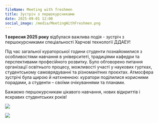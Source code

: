 ```yaml
---
fileName: Meeting with freshmen
title: Зустріч з першокурсниками
date: 2025-09-01 12:00
social_image: /media/MeetingWithFreshmen.png
---
```

**1 вересня 2025 року** відбулася важлива подія - зустріч з першокурсниками спеціальності Харчові технології ДДАЕУ!

Під час загальної кураторської години студенти познайомилися з особливостями навчання в університеті, традиціями кафедри та перспективами професійного розвитку. Було обговорено питання організації освітнього процесу, можливості участі у наукових гуртках, студентському самоврядуванні та різноманітних проєктах. Атмосфера зустрічі була щирою й натхненною: куратори поділилися корисними порадами, а студенти – своїми очікуваннями та планами.

Бажаємо першокурсникам цікавого навчання, нових відкриттів і яскравих студентських років!

![](/media/MeetingWithFreshmen2.jpg)

![](/media/MeetingWithFreshmen3.jpg)